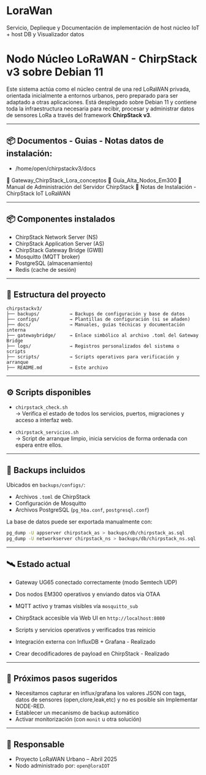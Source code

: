# LoraWan
Servicio, Deplieque y Documentación de implementación de host núcleo IoT + host DB y Visualizador datos

# Nodo Núcleo LoRaWAN - ChirpStack v3 sobre Debian 11

Este sistema actúa como el núcleo central de una red LoRaWAN privada, orientada inicialmente a entornos urbanos, pero preparado para ser adaptado a otras aplicaciones. Está desplegado sobre Debian 11 y contiene toda la infraestructura necesaria para recibir, procesar y administrar datos de sensores LoRa a través del framework **ChirpStack v3**.

---

## 📦 Documentos - Guias - Notas  datos de instalación:

- /home/open/chirpstackv3/docs

📘 Gateway_ChirpStack_Lora_conceptos
🧾 Guía_Alta_Nodos_Em300
📘 Manual de Administración del Servidor ChirpStack
🧾 Notas de Instalación - ChirpStack IoT LoRaWAN

---

## 📦 Componentes instalados

- ChirpStack Network Server (NS)
- ChirpStack Application Server (AS)
- ChirpStack Gateway Bridge (GWB)
- Mosquitto (MQTT broker)
- PostgreSQL (almacenamiento)
- Redis (cache de sesión)

---

## 📂 Estructura del proyecto

```
chirpstackv3/
├── backups/           → Backups de configuración y base de datos
├── configs/           → Plantillas de configuración (si se añaden)
├── docs/              → Manuales, guías técnicas y documentación interna
├── gatewaybridge/     → Enlace simbólico al archivo .toml del Gateway Bridge
├── logs/              → Registros personalizados del sistema o scripts
├── scripts/           → Scripts operativos para verificación y arranque
├── README.md          → Este archivo
```

---

## ⚙️ Scripts disponibles

- `chirpstack_check.sh`  
  → Verifica el estado de todos los servicios, puertos, migraciones y acceso a interfaz web.

- `chirpstack_servicios.sh`  
  → Script de arranque limpio, inicia servicios de forma ordenada con espera entre ellos.

---

## 🔐 Backups incluidos

Ubicados en `backups/configs/`:
- Archivos `.toml` de ChirpStack
- Configuración de Mosquitto
- Archivos PostgreSQL (`pg_hba.conf`, `postgresql.conf`)

La base de datos puede ser exportada manualmente con:

```bash
pg_dump -U appserver chirpstack_as > backups/db/chirpstack_as.sql
pg_dump -U networkserver chirpstack_ns > backups/db/chirpstack_ns.sql
```

---

## 🛰️ Estado actual

- Gateway UG65 conectado correctamente (modo Semtech UDP)
- Dos nodos EM300 operativos y enviando datos vía OTAA
- MQTT activo y tramas visibles vía `mosquitto_sub`
- ChirpStack accesible vía Web UI en `http://localhost:8080`
- Scripts y servicios operativos y verificados tras reinicio

- Integración externa con InfluxDB + Grafana - Realizado
- Crear decodificadores de payload en ChirpStack - Realizado

---

## 📌 Próximos pasos sugeridos

- Necesitamos capturar en influx/grafana los valores JSON con tags, datos de sensores (open,clore,leak,etc) y no es posible sin Implementar NODE-RED.
- Establecer un mecanismo de backup automático
- Activar monitorización (con `monit` u otra solución)

---

## 👤 Responsable

- Proyecto LoRaWAN Urbano – Abril 2025
- Nodo administrado por: `open@loraIOT`
